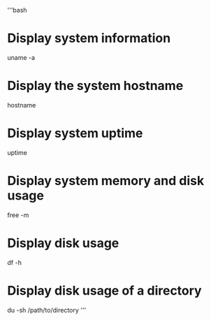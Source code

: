 '''bash
# Display system information
uname -a

# Display the system hostname
hostname

# Display system uptime
uptime

# Display system memory and disk usage
free -m

# Display disk usage
df -h

# Display disk usage of a directory
du -sh /path/to/directory
'''